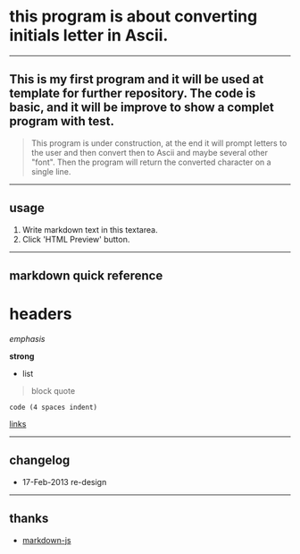 # this program is about converting initials letter in Ascii.

----
## This is my first program and it will be used at template for further repository. The code is basic, and it will be improve to show a complet program with test.

> This program is under construction, at the end it will prompt letters to the user and then convert then to Ascii and maybe several other "font". Then the program will return the converted character on a single line.

----
## usage
1. Write markdown text in this textarea.
2. Click 'HTML Preview' button.

----
## markdown quick reference
# headers

*emphasis*

**strong**

* list

>block quote

    code (4 spaces indent)
[links](http://wikipedia.org)

----
## changelog
* 17-Feb-2013 re-design

----
## thanks
* [markdown-js](https://github.com/evilstreak/markdown-js)
